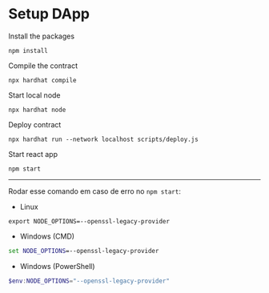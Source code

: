 # Setup DApp

Install the packages
```shell
npm install
```

Compile the contract
```shell
npx hardhat compile
```

Start local node
```shell
npx hardhat node
```

Deploy contract
```shell
npx hardhat run --network localhost scripts/deploy.js
```

Start react app
```shell
npm start
```

---

Rodar esse comando em caso de erro no `npm start`:
- Linux
```shell
export NODE_OPTIONS=--openssl-legacy-provider
```

- Windows (CMD)
```cmd
set NODE_OPTIONS=--openssl-legacy-provider
```

- Windows (PowerShell)
```powershell
$env:NODE_OPTIONS="--openssl-legacy-provider"
```